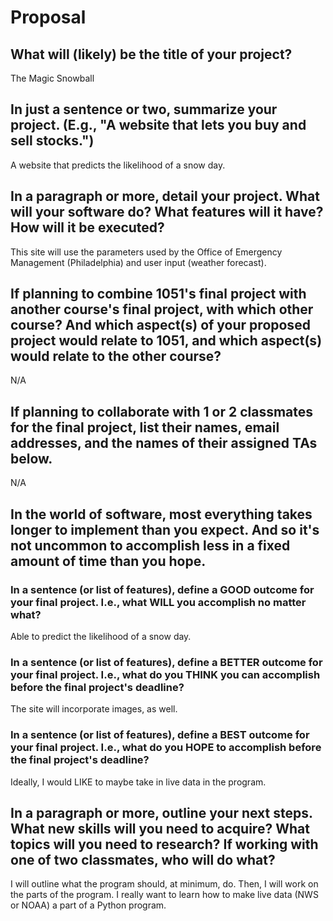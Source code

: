 # Proposal

## What will (likely) be the title of your project?

The Magic Snowball

## In just a sentence or two, summarize your project. (E.g., "A website that lets you buy and sell stocks.")

A website that predicts the likelihood of a snow day.

## In a paragraph or more, detail your project. What will your software do? What features will it have? How will it be executed?

This site will use the parameters used by the Office of Emergency Management (Philadelphia) and user input 
(weather forecast).

## If planning to combine 1051's final project with another course's final project, with which other course? And which aspect(s) of your proposed project would relate to 1051, and which aspect(s) would relate to the other course?

N/A

## If planning to collaborate with 1 or 2 classmates for the final project, list their names, email addresses, and the names of their assigned TAs below.

N/A

## In the world of software, most everything takes longer to implement than you expect. And so it's not uncommon to accomplish less in a fixed amount of time than you hope.

### In a sentence (or list of features), define a GOOD outcome for your final project. I.e., what WILL you accomplish no matter what?

Able to predict the likelihood of a snow day.

### In a sentence (or list of features), define a BETTER outcome for your final project. I.e., what do you THINK you can accomplish before the final project's deadline?

The site will incorporate images, as well.

### In a sentence (or list of features), define a BEST outcome for your final project. I.e., what do you HOPE to accomplish before the final project's deadline?

Ideally, I would LIKE to maybe take in live data in the program.

## In a paragraph or more, outline your next steps. What new skills will you need to acquire? What topics will you need to research? If working with one of two classmates, who will do what?

I will outline what the program should, at minimum, do. Then, I will work on the parts of the program. I really 
want to learn how to make live data (NWS or NOAA) a part of a Python program.
